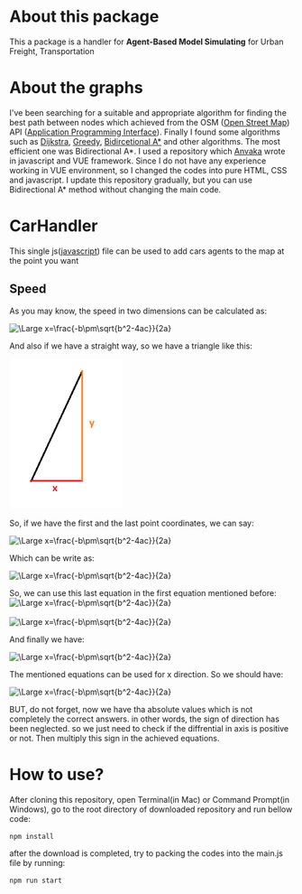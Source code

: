 # About this package
This a package is a handler for **Agent-Based Model Simulating** for Urban Freight, Transportation

# About the graphs

I've been searching for a suitable and appropriate algorithm for finding the best path between nodes which achieved from the OSM ([Open Street Map](https://www.openstreetmap.org/)) API ([Application Programming Interface](https://en.wikipedia.org/wiki/API)). Finally I found some algorithms such as [Dijkstra](https://en.wikipedia.org/wiki/Dijkstra%27s_algorithm), [Greedy](https://en.wikipedia.org/wiki/Greedy_algorithm), [Bidircetional A*](https://www.researchgate.net/publication/46434387_Yet_another_bidirectional_algorithm_for_shortest_paths) and other algorithms. The most efficient one was Bidirectional A*. I used a repository which [Anvaka](https://github.com/anvaka) wrote in javascript and VUE framework. Since I do not have any experience working in VUE environment, so I changed the codes into pure HTML, CSS and javascript. I update this repository gradually, but you can use Bidirectional A* method without changing the main code.

# CarHandler
This single js([javascript](https://www.javascript.com/)) file can be used to add cars agents to the map at the point you want
## Speed
As you may know, the speed in two dimensions can be calculated as:

<img src="https://latex.codecogs.com/svg.latex?\Large&space;(\frac{dx}{dt})^2+(\frac{dy}{dt})^2=v^2" title="\Large x=\frac{-b\pm\sqrt{b^2-4ac}}{2a}" />

And also if we have a straight way, so we have a triangle like this:


<img src="./readme files/speed-triangle.png" width=200 />

So, if we have the first and the last point coordinates, we can say:


<img src='https://latex.codecogs.com/svg.latex?\Large&space;\frac{\Delta%20x}{\Delta%20y}%20=%20\frac{dx}{dy}' title="\Large x=\frac{-b\pm\sqrt{b^2-4ac}}{2a}" />


Which can be write as:

<img src="https://latex.codecogs.com/svg.latex?\Large&space;dx=\frac{\Delta%20x}{\Delta%20y}dy" title="\Large x=\frac{-b\pm\sqrt{b^2-4ac}}{2a}" />

So, we can use this last equation in the first equation mentioned before:
<img src="https://latex.codecogs.com/svg.latex?\Large&space;\frac{\Delta%20x^2}{\Delta%20y^2}dy(\frac{dy}{dt})^2+(\frac{dy}{dt})^2=v^2" title="\Large x=\frac{-b\pm\sqrt{b^2-4ac}}{2a}" />
<br>
<br>
<img src="https://latex.codecogs.com/svg.latex?\Large&space;|\frac{dy}{dt}|%20=%20\frac{v}{(\sqrt{\frac{\Delta%20x^2}{\Delta%20y^2}%20+%201})}" title="\Large x=\frac{-b\pm\sqrt{b^2-4ac}}{2a}" />

And finally we have:

<img src="https://latex.codecogs.com/svg.latex?\Large&space;y_2%20=%20y_1%20+%20\frac{v}{(\sqrt{\frac{\Delta%20x^2}{\Delta%20y^2}%20+%201})}%20(t_2%20-%20t_1)" title="\Large x=\frac{-b\pm\sqrt{b^2-4ac}}{2a}" />

The mentioned equations can be used for x direction. So we should have:

<img src="https://latex.codecogs.com/svg.latex?\Large&space;x_2%20=%20x_1%20+%20\frac{v}{(\sqrt{\frac{\Delta%20y^2}{\Delta%20x^2}%20+%201})}%20(t_2%20-%20t_1)" title="\Large x=\frac{-b\pm\sqrt{b^2-4ac}}{2a}" />

BUT, do not forget, now we have tha absolute values which is not completely the correct answers. in other words, the sign of direction has been neglected. so we just need to check if the diffrential in axis is positive or not. Then multiply this sign in the achieved equations.
# How to use?
After cloning this repository, open Terminal(in Mac) or Command Prompt(in Windows), go to the root directory of downloaded repository and run bellow code:
```
npm install
```
after the download is completed, try to packing the codes into the main.js file by running:
```
npm run start
```